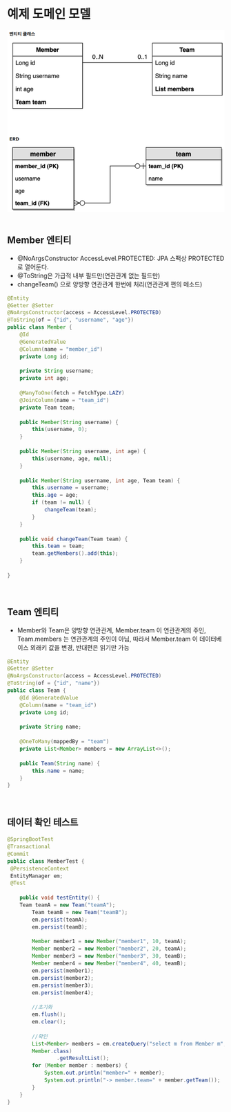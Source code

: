# 예제 도메인 모델

<div align="center">
    <img src="./images/Model.PNG">
</div>
<br/>

## Member 엔티티

 - @NoArgsConstructor AccessLevel.PROTECTED: JPA 스팩상 PROTECTED로 열어둔다.
 - @ToString은 가급적 내부 필드만(연관관계 없는 필드만)
 - changeTeam() 으로 양방향 연관관계 한번에 처리(연관관계 편의 메소드)
```java
@Entity
@Getter @Setter
@NoArgsConstructor(access = AccessLevel.PROTECTED)
@ToString(of = {"id", "username", "age"})
public class Member {
    @Id
    @GeneratedValue
    @Column(name = "member_id")
    private Long id;

    private String username;
    private int age;

    @ManyToOne(fetch = FetchType.LAZY)
    @JoinColumn(name = "team_id")
    private Team team;

    public Member(String username) {
        this(username, 0);
    }

    public Member(String username, int age) {
        this(username, age, null);
    }

    public Member(String username, int age, Team team) {
        this.username = username;
        this.age = age;
        if (team != null) {
            changeTeam(team);
        }
    }

    public void changeTeam(Team team) {
        this.team = team;
        team.getMembers().add(this);
    }

}
```
<br/>

## Team 엔티티

 - Member와 Team은 양방향 연관관계, Member.team 이 연관관계의 주인, Team.members 는 연관관계의 주인이 아님, 따라서 Member.team 이 데이터베이스 외래키 값을 변경, 반대편은 읽기만 가능
```java
@Entity
@Getter @Setter
@NoArgsConstructor(access = AccessLevel.PROTECTED)
@ToString(of = {"id", "name"})
public class Team {
    @Id @GeneratedValue
    @Column(name = "team_id")
    private Long id;

    private String name;

    @OneToMany(mappedBy = "team")
    private List<Member> members = new ArrayList<>();

    public Team(String name) {
        this.name = name;
    }
}
```
<br/>

## 데이터 확인 테스트

```java
@SpringBootTest
@Transactional
@Commit
public class MemberTest {
 @PersistenceContext
 EntityManager em;
 @Test
 
    public void testEntity() {
    Team teamA = new Team("teamA");
        Team teamB = new Team("teamB");
        em.persist(teamA);
        em.persist(teamB);

        Member member1 = new Member("member1", 10, teamA);
        Member member2 = new Member("member2", 20, teamA);
        Member member3 = new Member("member3", 30, teamB);
        Member member4 = new Member("member4", 40, teamB);
        em.persist(member1);
        em.persist(member2);
        em.persist(member3);
        em.persist(member4);

        //초기화
        em.flush();
        em.clear();

        //확인
        List<Member> members = em.createQuery("select m from Member m", 
        Member.class)
                .getResultList();
        for (Member member : members) {
            System.out.println("member=" + member);
            System.out.println("-> member.team=" + member.getTeam());
        }
    }
}
```

